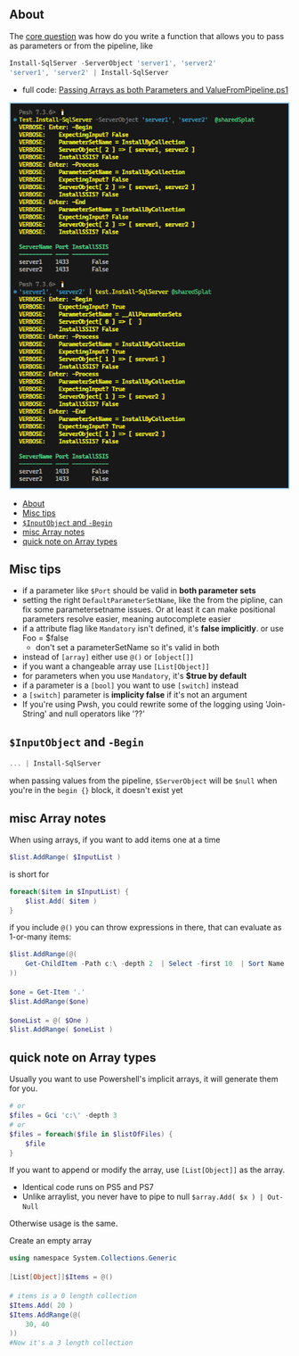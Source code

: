 ## About 



The [core question](https://discord.com/channels/180528040881815552/447522509244465152/1134622818026401802) was how do you write a function that allows you to pass as parameters or from the pipeline, like

```ps1
Install-SqlServer -ServerObject 'server1', 'server2'
'server1', 'server2' | Install-SqlServer
```

- full code: [Passing Arrays as both Parameters and ValueFromPipeline.ps1](./Passing%20Arrays%20as%20both%20Parameters%20and%20ValueFromPipeline.ps1)

![screenshot](./screenshot.png)


- [About](#about)
- [Misc tips](#misc-tips)
- [`$InputObject` and `-Begin`](#inputobject-and--begin)
- [misc Array notes](#misc-array-notes)
- [quick note on Array types](#quick-note-on-array-types)


## Misc tips

- if a parameter like `$Port` should be valid in **both parameter sets**
- setting the right `DefaultParameterSetName`, like the from the pipline, can fix some parametersetname issues. Or at least it can make positional parameters resolve easier, meaning autocomplete easier
- if a attribute flag like `Mandatory` isn't defined, it's **false implicitly**. or use Foo = $false
  - don't set a parameterSetName so it's valid in both
- instead of `[array]` either use `@()` or `[object[]]`
- if you want a changeable array use `[List[Object]]`
- for parameters when you use `Mandatory`, it's **$true by default**
- if a parameter is a `[bool]` you want to use `[switch]` instead
- a `[switch]` parameter is **implicity false** if it's not an argument
- If you're using Pwsh, you could rewrite some of the logging
    using 'Join-String'
    and null operators like '??'

## `$InputObject` and `-Begin`

```ps1
... | Install-SqlServer
```

when passing values from the pipeline, `$ServerObject` will be `$null` when you're in the `begin {}` block, it doesn't exist yet

## misc Array notes

When using arrays, if you want to add items one at a time

```ps1
$list.AddRange( $InputList )
```
is short for

```ps1
foreach($item in $InputList) {
    $list.Add( $item )
}
```

if you include `@()` you can throw expressions in there, that can evaluate as 1-or-many items:

```ps1
$list.AddRange(@(
    Get-ChildItem -Path c:\ -depth 2  | Select -first 10  | Sort Name
))

$one = Get-Item '.' 
$list.AddRange($one)

$oneList = @( $One )
$list.AddRange( $oneList )
```

## quick note on Array types

Usually you want to use Powershell's implicit arrays, it will generate them for you.

```ps1
# or 
$files = Gci 'c:\' -depth 3
# or 
$files = foreach($file in $listOfFiles) {
    $file
}
```

If you want to append or modify the array, use `[List[Object]]` as the array. 
- Identical code runs on PS5 and PS7
- Unlike arraylist, you never have to pipe to null `$array.Add( $x ) | Out-Null` 

Otherwise usage is the same. 

Create an empty array

```ps1
using namespace System.Collections.Generic

[List[Object]]$Items = @()

# items is a 0 length collection
$Items.Add( 20 )
$Items.AddRange(@(
    30, 40 
))
#Now it's a 3 length collection
```
